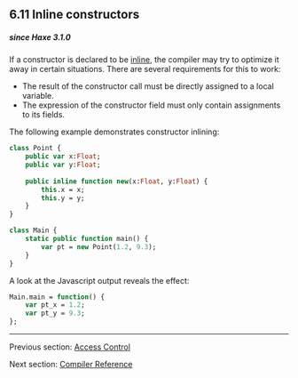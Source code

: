## 6.11 Inline constructors

##### since Haxe 3.1.0



If a constructor is declared to be [inline](class-field-inline.md), the compiler may try to optimize it away in certain situations. There are several requirements for this to work:



* The result of the constructor call must be directly assigned to a local variable.
* The expression of the constructor field must only contain assignments to its fields.



The following example demonstrates constructor inlining:

```haxe
class Point {
	public var x:Float;
	public var y:Float;
	
	public inline function new(x:Float, y:Float) {
		this.x = x;
		this.y = y;
	}
}

class Main {
	static public function main() {
		var pt = new Point(1.2, 9.3);
	}
}
```

A look at the Javascript output reveals the effect:

```haxe
Main.main = function() {
	var pt_x = 1.2;
	var pt_y = 9.3;
};
```

---

Previous section: [Access Control](lf-access-control.md)

Next section: [Compiler Reference](compiler-reference.md)